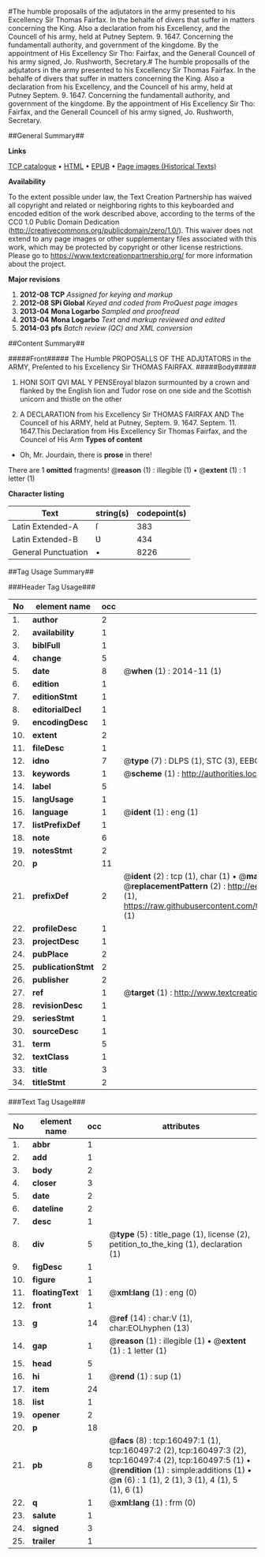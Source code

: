 #The humble proposalls of the adjutators in the army presented to his Excellency Sir Thomas Fairfax. In the behalfe of divers that suffer in matters concerning the King. Also a declaration from his Excellency, and the Councell of his army, held at Putney Septem. 9. 1647. Concerning the fundamentall authority, and government of the kingdome. By the appointment of His Excellency Sir Tho: Fairfax, and the Generall Councell of his army signed, Jo. Rushworth, Secretary.#
The humble proposalls of the adjutators in the army presented to his Excellency Sir Thomas Fairfax. In the behalfe of divers that suffer in matters concerning the King. Also a declaration from his Excellency, and the Councell of his army, held at Putney Septem. 9. 1647. Concerning the fundamentall authority, and government of the kingdome. By the appointment of His Excellency Sir Tho: Fairfax, and the Generall Councell of his army signed, Jo. Rushworth, Secretary.

##General Summary##

**Links**

[TCP catalogue](http://www.ota.ox.ac.uk/tcp/)  • 
[HTML](http://tei.it.ox.ac.uk/tcp/Texts-HTML/free/A86/A86849.html)  • 
[EPUB](http://tei.it.ox.ac.uk/tcp/Texts-EPUB/free/A86/A86849.epub) • 
[Page images (Historical Texts)](https://historicaltexts.jisc.ac.uk/eebo-99862408e)

**Availability**

To the extent possible under law, the Text Creation Partnership has waived all copyright and related or neighboring rights to this keyboarded and encoded edition of the work described above, according to the terms of the CC0 1.0 Public Domain Dedication (http://creativecommons.org/publicdomain/zero/1.0/). This waiver does not extend to any page images or other supplementary files associated with this work, which may be protected by copyright or other license restrictions. Please go to https://www.textcreationpartnership.org/ for more information about the project.

**Major revisions**

1. __2012-08__ __TCP__ *Assigned for keying and markup*
1. __2012-08__ __SPi Global__ *Keyed and coded from ProQuest page images*
1. __2013-04__ __Mona Logarbo__ *Sampled and proofread*
1. __2013-04__ __Mona Logarbo__ *Text and markup reviewed and edited*
1. __2014-03__ __pfs__ *Batch review (QC) and XML conversion*

##Content Summary##

#####Front#####
The Humble PROPOSALLS OF THE ADJƲTATORS in the ARMY, Preſented to his Excellency Sir THOMAS FAIRFAX.
#####Body#####

1. HONI SOIT QVI MAL Y PENSEroyal blazon surmounted by a crown and flanked by the English lion and Tudor rose on one side and the Scottish unicorn and thistle on the other

1. A DECLARATION from his Excellency Sir THOMAS FAIRFAX AND The Councell of his ARMY, held at Putney, Septem. 9. 1647.
Septem. 11. 1647.This Declaration from His Excellency Sir Thomas Fairfax, and the Councel of His Arm
**Types of content**

  * Oh, Mr. Jourdain, there is **prose** in there!

There are 1 **omitted** fragments! 
 @__reason__ (1) : illegible (1)  •  @__extent__ (1) : 1 letter (1)

**Character listing**


|Text|string(s)|codepoint(s)|
|---|---|---|
|Latin Extended-A|ſ|383|
|Latin Extended-B|Ʋ|434|
|General Punctuation|•|8226|

##Tag Usage Summary##

###Header Tag Usage###

|No|element name|occ|attributes|
|---|---|---|---|
|1.|__author__|2||
|2.|__availability__|1||
|3.|__biblFull__|1||
|4.|__change__|5||
|5.|__date__|8| @__when__ (1) : 2014-11 (1)|
|6.|__edition__|1||
|7.|__editionStmt__|1||
|8.|__editorialDecl__|1||
|9.|__encodingDesc__|1||
|10.|__extent__|2||
|11.|__fileDesc__|1||
|12.|__idno__|7| @__type__ (7) : DLPS (1), STC (3), EEBO-CITATION (1), PROQUEST (1), VID (1)|
|13.|__keywords__|1| @__scheme__ (1) : http://authorities.loc.gov/ (1)|
|14.|__label__|5||
|15.|__langUsage__|1||
|16.|__language__|1| @__ident__ (1) : eng (1)|
|17.|__listPrefixDef__|1||
|18.|__note__|6||
|19.|__notesStmt__|2||
|20.|__p__|11||
|21.|__prefixDef__|2| @__ident__ (2) : tcp (1), char (1)  •  @__matchPattern__ (2) : ([0-9\-]+):([0-9IVX]+) (1), (.+) (1)  •  @__replacementPattern__ (2) : http://eebo.chadwyck.com/downloadtiff?vid=$1&page=$2 (1), https://raw.githubusercontent.com/textcreationpartnership/Texts/master/tcpchars.xml#$1 (1)|
|22.|__profileDesc__|1||
|23.|__projectDesc__|1||
|24.|__pubPlace__|2||
|25.|__publicationStmt__|2||
|26.|__publisher__|2||
|27.|__ref__|1| @__target__ (1) : http://www.textcreationpartnership.org/docs/. (1)|
|28.|__revisionDesc__|1||
|29.|__seriesStmt__|1||
|30.|__sourceDesc__|1||
|31.|__term__|5||
|32.|__textClass__|1||
|33.|__title__|3||
|34.|__titleStmt__|2||


###Text Tag Usage###

|No|element name|occ|attributes|
|---|---|---|---|
|1.|__abbr__|1||
|2.|__add__|1||
|3.|__body__|2||
|4.|__closer__|3||
|5.|__date__|2||
|6.|__dateline__|2||
|7.|__desc__|1||
|8.|__div__|5| @__type__ (5) : title_page (1), license (2), petition_to_the_king (1), declaration (1)|
|9.|__figDesc__|1||
|10.|__figure__|1||
|11.|__floatingText__|1| @__xml:lang__ (1) : eng (0)|
|12.|__front__|1||
|13.|__g__|14| @__ref__ (14) : char:V (1), char:EOLhyphen (13)|
|14.|__gap__|1| @__reason__ (1) : illegible (1)  •  @__extent__ (1) : 1 letter (1)|
|15.|__head__|5||
|16.|__hi__|1| @__rend__ (1) : sup (1)|
|17.|__item__|24||
|18.|__list__|1||
|19.|__opener__|2||
|20.|__p__|18||
|21.|__pb__|8| @__facs__ (8) : tcp:160497:1 (1), tcp:160497:2 (2), tcp:160497:3 (2), tcp:160497:4 (2), tcp:160497:5 (1)  •  @__rendition__ (1) : simple:additions (1)  •  @__n__ (6) : 1 (1), 2 (1), 3 (1), 4 (1), 5 (1), 6 (1)|
|22.|__q__|1| @__xml:lang__ (1) : frm (0)|
|23.|__salute__|1||
|24.|__signed__|3||
|25.|__trailer__|1||
